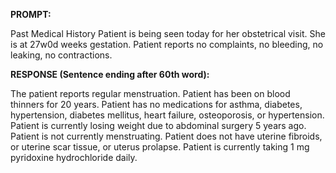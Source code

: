 **PROMPT:**

Past Medical History Patient is being seen today for her obstetrical visit. She is at 27w0d weeks gestation. Patient reports no complaints, no bleeding, no leaking, no contractions.

**RESPONSE (Sentence ending after 60th word):**

The patient reports regular menstruation. Patient has been on blood thinners for 20 years. Patient has no medications for asthma, diabetes, hypertension, diabetes mellitus, heart failure, osteoporosis, or hypertension. Patient is currently losing weight due to abdominal surgery 5 years ago. Patient is not currently menstruating. Patient does not have uterine fibroids, or uterine scar tissue, or uterus prolapse. Patient is currently taking 1 mg pyridoxine hydrochloride daily. 